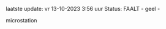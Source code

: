laatste update: 
vr 13-10-2023  3:56   uur 
Status: FAALT - geel - 
<div class="service Y">microstation</div>